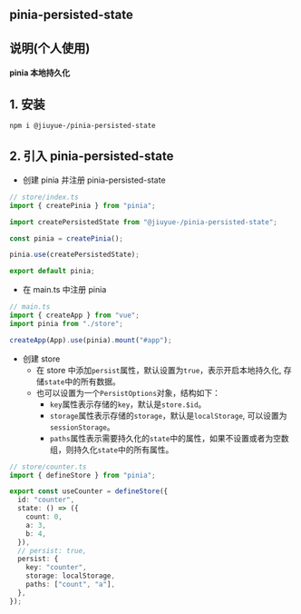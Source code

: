 ## pinia-persisted-state

## 说明(个人使用)

#### pinia 本地持久化

## 1. 安装

```bash
npm i @jiuyue-/pinia-persisted-state
```

## 2. 引入 pinia-persisted-state

- 创建 pinia 并注册 pinia-persisted-state

```ts
// store/index.ts
import { createPinia } from "pinia";

import createPersistedState from "@jiuyue-/pinia-persisted-state";

const pinia = createPinia();

pinia.use(createPersistedState);

export default pinia;
```

- 在 main.ts 中注册 pinia

```ts
// main.ts
import { createApp } from "vue";
import pinia from "./store";

createApp(App).use(pinia).mount("#app");
```

- 创建 store
  - 在 store 中添加`persist`属性，默认设置为`true`，表示开启本地持久化, 存储`state`中的所有数据。
  - 也可以设置为一个`PersistOptions`对象，结构如下：
    - `key`属性表示存储的`key`，默认是`store.$id`。
    - `storage`属性表示存储的`storage`，默认是`localStorage`, 可以设置为`sessionStorage`。
    - `paths`属性表示需要持久化的`state`中的属性，如果不设置或者为空数组，则持久化`state`中的所有属性。

```ts
// store/counter.ts
import { defineStore } from "pinia";

export const useCounter = defineStore({
  id: "counter",
  state: () => ({
    count: 0,
    a: 3,
    b: 4,
  }),
  // persist: true,
  persist: {
    key: "counter",
    storage: localStorage,
    paths: ["count", "a"],
  },
});
```